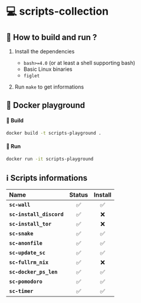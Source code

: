 # 💻 scripts-collection

## 📖 How to build and run ?
1. Install the dependencies
    - `bash>=4.0` (or at least a shell supporting bash)
    - Basic Linux binaries
    - `figlet`

2. Run `make` to get informations

## 🐋 Docker playground

#### 🔨 Build

```bash
docker build -t scripts-playground .
```
#### 🎉 Run

```bash
docker run -it scripts-playground
```

## ℹ️ Scripts informations

Name           | Status          | Install
:-------------  | :-------------: | :-------------:
**`sc-wall`** | ✅ | ✅
**`sc-install_discord`** | ✅ | ❌
**`sc-install_tor`** | ✅ | ❌
**`sc-snake`** | ✅ | ✅
**`sc-anonfile`** | ✅ | ✅
**`sc-update_sc`** | ✅ | ✅
**`sc-fullrm_nix`** | ✅ | ❌
**`sc-docker_ps_len`** | ✅ | ✅
**`sc-pomodoro`** | ✅ | ✅
**`sc-timer`** | ✅ | ✅
